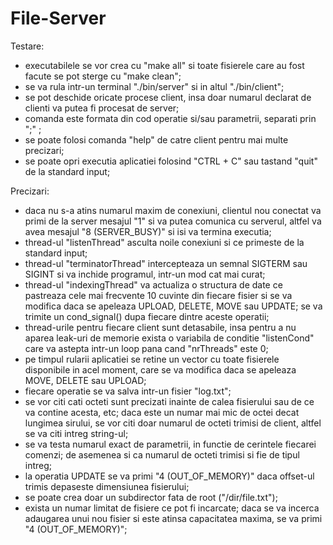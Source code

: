# File-Server

Testare: 
- executabilele se vor crea cu "make all" si toate fisierele care au fost facute se pot sterge cu "make clean";
- se va rula intr-un terminal "./bin/server" si in altul "./bin/client";
- se pot deschide oricate procese client, insa doar numarul declarat de clienti va putea fi procesat de server;
- comanda este formata din cod operatie si/sau parametrii, separati prin ";" ;
- se poate folosi comanda "help" de catre client pentru mai multe precizari;
- se poate opri executia aplicatiei folosind "CTRL + C" sau tastand "quit" de la standard input;

Precizari:
- daca nu s-a atins numarul maxim de conexiuni, clientul nou conectat va primi de la server mesajul "1" si va putea comunica cu serverul, altfel va avea mesajul "8 (SERVER_BUSY)" si isi va termina executia;
- thread-ul "listenThread" asculta noile conexiuni si ce primeste de la standard input;
- thread-ul "terminatorThread" intercepteaza un semnal SIGTERM sau SIGINT si va inchide programul, intr-un mod cat mai curat;
- thread-ul "indexingThread" va actualiza o structura de date ce pastreaza cele mai frecvente 10 cuvinte din fiecare fisier si se va modifica daca se apeleaza UPLOAD, DELETE, MOVE sau UPDATE; se va trimite un cond_signal() dupa fiecare dintre aceste operatii;
- thread-urile pentru fiecare client sunt detasabile, insa pentru a nu aparea leak-uri de memorie exista o variabila de conditie "listenCond" care va astepta intr-un loop pana cand "nrThreads" este 0;
- pe timpul rularii aplicatiei se retine un vector cu toate fisierele disponibile in acel moment, care se va modifica daca se apeleaza MOVE, DELETE sau UPLOAD;
- fiecare operatie se va salva intr-un fisier "log.txt";
- se vor citi cati octeti sunt precizati inainte de calea fisierului sau de ce va contine acesta, etc; daca este un numar mai mic de octei decat lungimea sirului, se vor citi doar numarul de octeti trimisi de client, altfel se va citi intreg string-ul;
- se va testa numarul exact de parametrii, in functie de cerintele fiecarei comenzi; de asemenea si ca numarul de octeti trimisi si fie de tipul intreg;
- la operatia UPDATE se va primi "4 (OUT_OF_MEMORY)" daca offset-ul trimis depaseste dimensiunea fisierului;
- se poate crea doar un subdirector fata de root ("/dir/file.txt");
- exista un numar limitat de fisiere ce pot fi incarcate; daca se va incerca adaugarea unui nou fisier si este atinsa capacitatea maxima, se va primi "4 (OUT_OF_MEMORY)";